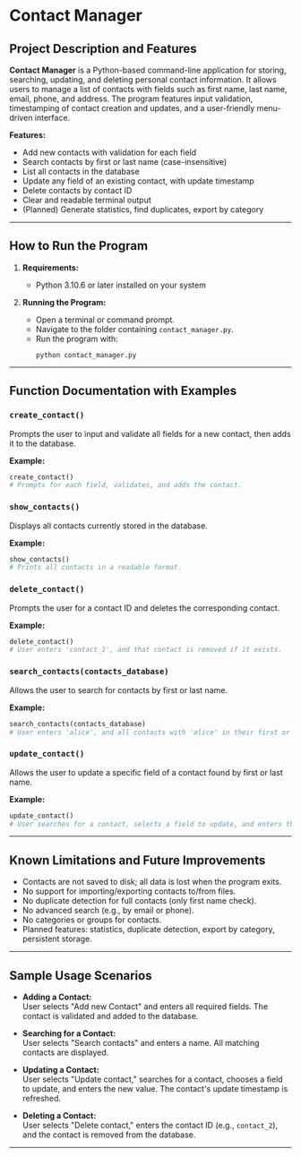 # Contact Manager

## Project Description and Features

**Contact Manager** is a Python-based command-line application for storing, searching, updating, and deleting personal contact information. It allows users to manage a list of contacts with fields such as first name, last name, email, phone, and address. The program features input validation, timestamping of contact creation and updates, and a user-friendly menu-driven interface.

**Features:**
- Add new contacts with validation for each field
- Search contacts by first or last name (case-insensitive)
- List all contacts in the database
- Update any field of an existing contact, with update timestamp
- Delete contacts by contact ID
- Clear and readable terminal output
- (Planned) Generate statistics, find duplicates, export by category

---

## How to Run the Program

1. **Requirements:**  
   - Python 3.10.6 or later installed on your system

2. **Running the Program:**  
   - Open a terminal or command prompt.
   - Navigate to the folder containing `contact_manager.py`.
   - Run the program with:
     ```
     python contact_manager.py
     ```

---

## Function Documentation with Examples

### `create_contact()`
Prompts the user to input and validate all fields for a new contact, then adds it to the database.

**Example:**
```python
create_contact()
# Prompts for each field, validates, and adds the contact.
```

### `show_contacts()`
Displays all contacts currently stored in the database.

**Example:**
```python
show_contacts()
# Prints all contacts in a readable format.
```

### `delete_contact()`
Prompts the user for a contact ID and deletes the corresponding contact.

**Example:**
```python
delete_contact()
# User enters 'contact_1', and that contact is removed if it exists.
```

### `search_contacts(contacts_database)`
Allows the user to search for contacts by first or last name.

**Example:**
```python
search_contacts(contacts_database)
# User enters 'alice', and all contacts with 'alice' in their first or last name are shown.
```

### `update_contact()`
Allows the user to update a specific field of a contact found by first or last name.

**Example:**
```python
update_contact()
# User searches for a contact, selects a field to update, and enters the new value.
```

---

## Known Limitations and Future Improvements

- Contacts are not saved to disk; all data is lost when the program exits.
- No support for importing/exporting contacts to/from files.
- No duplicate detection for full contacts (only first name check).
- No advanced search (e.g., by email or phone).
- No categories or groups for contacts.
- Planned features: statistics, duplicate detection, export by category, persistent storage.

---

## Sample Usage Scenarios

- **Adding a Contact:**  
  User selects "Add new Contact" and enters all required fields. The contact is validated and added to the database.

- **Searching for a Contact:**  
  User selects "Search contacts" and enters a name. All matching contacts are displayed.

- **Updating a Contact:**  
  User selects "Update contact," searches for a contact, chooses a field to update, and enters the new value. The contact's update timestamp is refreshed.

- **Deleting a Contact:**  
  User selects "Delete contact," enters the contact ID (e.g., `contact_2`), and the contact is removed from the database.

---